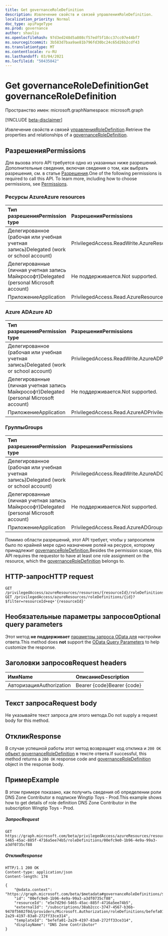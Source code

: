 ```yaml
---
title: Get governanceRoleDefinition
description: Извлечение свойств и связей управленияRoleDefinition.
localization_priority: Normal
doc_type: apiPageType
ms.prod: governance
author: shauliu
ms.openlocfilehash: 97d3ed248d5a808cf57edf5f18cc37cc07e44bf7
ms.sourcegitcommit: 3b583d7baa9ae81b796fd30bc24c65d26b2cdf43
ms.translationtype: MT
ms.contentlocale: ru-RU
ms.lasthandoff: 03/04/2021
ms.locfileid: "50435842"
---
```

# <a name="get-governanceroledefinition"></a><span data-ttu-id="1f4ab-103">Get governanceRoleDefinition</span><span class="sxs-lookup"><span data-stu-id="1f4ab-103">Get governanceRoleDefinition</span></span>

<span data-ttu-id="1f4ab-104">Пространство имен: microsoft.graph</span><span class="sxs-lookup"><span data-stu-id="1f4ab-104">Namespace: microsoft.graph</span></span>

[!INCLUDE [beta-disclaimer](../../includes/beta-disclaimer.md)]

<span data-ttu-id="1f4ab-105">Извлечение свойств и связей [управленияRoleDefinition](../resources/governanceroledefinition.md).</span><span class="sxs-lookup"><span data-stu-id="1f4ab-105">Retrieve the properties and relationships of a [governanceRoleDefinition](../resources/governanceroledefinition.md).</span></span>

## <a name="permissions"></a><span data-ttu-id="1f4ab-106">Разрешения</span><span class="sxs-lookup"><span data-stu-id="1f4ab-106">Permissions</span></span>
<span data-ttu-id="1f4ab-p101">Для вызова этого API требуется одно из указанных ниже разрешений. Дополнительные сведения, включая сведения о том, как выбрать разрешения, см. в статье [Разрешения](/graph/permissions-reference#privileged-access-permissions).</span><span class="sxs-lookup"><span data-stu-id="1f4ab-p101">One of the following permissions is required to call this API. To learn more, including how to choose permissions, see [Permissions](/graph/permissions-reference#privileged-access-permissions).</span></span>

### <a name="azure-resources"></a><span data-ttu-id="1f4ab-109">Ресурсы Azure</span><span class="sxs-lookup"><span data-stu-id="1f4ab-109">Azure resources</span></span>

| <span data-ttu-id="1f4ab-110">Тип разрешения</span><span class="sxs-lookup"><span data-stu-id="1f4ab-110">Permission type</span></span> | <span data-ttu-id="1f4ab-111">Разрешения</span><span class="sxs-lookup"><span data-stu-id="1f4ab-111">Permissions</span></span> |
|:--------------- |:----------- |
| <span data-ttu-id="1f4ab-112">Делегированное (рабочая или учебная учетная запись)</span><span class="sxs-lookup"><span data-stu-id="1f4ab-112">Delegated (work or school account)</span></span> | <span data-ttu-id="1f4ab-113">PrivilegedAccess.ReadWrite.AzureResources</span><span class="sxs-lookup"><span data-stu-id="1f4ab-113">PrivilegedAccess.ReadWrite.AzureResources</span></span> |
| <span data-ttu-id="1f4ab-114">Делегированные (личная учетная запись Майкрософт)</span><span class="sxs-lookup"><span data-stu-id="1f4ab-114">Delegated (personal Microsoft account)</span></span> | <span data-ttu-id="1f4ab-115">Не поддерживается.</span><span class="sxs-lookup"><span data-stu-id="1f4ab-115">Not supported.</span></span> |
| <span data-ttu-id="1f4ab-116">Приложение</span><span class="sxs-lookup"><span data-stu-id="1f4ab-116">Application</span></span> | <span data-ttu-id="1f4ab-117">PrivilegedAccess.Read.AzureResources</span><span class="sxs-lookup"><span data-stu-id="1f4ab-117">PrivilegedAccess.Read.AzureResources</span></span> |

### <a name="azure-ad"></a><span data-ttu-id="1f4ab-118">Azure AD</span><span class="sxs-lookup"><span data-stu-id="1f4ab-118">Azure AD</span></span>

| <span data-ttu-id="1f4ab-119">Тип разрешения</span><span class="sxs-lookup"><span data-stu-id="1f4ab-119">Permission type</span></span> | <span data-ttu-id="1f4ab-120">Разрешения</span><span class="sxs-lookup"><span data-stu-id="1f4ab-120">Permissions</span></span> |
|:--------------- |:----------- |
| <span data-ttu-id="1f4ab-121">Делегированное (рабочая или учебная учетная запись)</span><span class="sxs-lookup"><span data-stu-id="1f4ab-121">Delegated (work or school account)</span></span> | <span data-ttu-id="1f4ab-122">PrivilegedAccess.ReadWrite.AzureAD</span><span class="sxs-lookup"><span data-stu-id="1f4ab-122">PrivilegedAccess.ReadWrite.AzureAD</span></span> |
| <span data-ttu-id="1f4ab-123">Делегированные (личная учетная запись Майкрософт)</span><span class="sxs-lookup"><span data-stu-id="1f4ab-123">Delegated (personal Microsoft account)</span></span> | <span data-ttu-id="1f4ab-124">Не поддерживается.</span><span class="sxs-lookup"><span data-stu-id="1f4ab-124">Not supported.</span></span> |
| <span data-ttu-id="1f4ab-125">Приложение</span><span class="sxs-lookup"><span data-stu-id="1f4ab-125">Application</span></span> | <span data-ttu-id="1f4ab-126">PrivilegedAccess.Read.AzureAD</span><span class="sxs-lookup"><span data-stu-id="1f4ab-126">PrivilegedAccess.Read.AzureAD</span></span> |

### <a name="groups"></a><span data-ttu-id="1f4ab-127">Группы</span><span class="sxs-lookup"><span data-stu-id="1f4ab-127">Groups</span></span>

|<span data-ttu-id="1f4ab-128">Тип разрешения</span><span class="sxs-lookup"><span data-stu-id="1f4ab-128">Permission type</span></span> | <span data-ttu-id="1f4ab-129">Разрешения</span><span class="sxs-lookup"><span data-stu-id="1f4ab-129">Permissions</span></span> |
|:-------------- |:----------- |
| <span data-ttu-id="1f4ab-130">Делегированное (рабочая или учебная учетная запись)</span><span class="sxs-lookup"><span data-stu-id="1f4ab-130">Delegated (work or school account)</span></span> | <span data-ttu-id="1f4ab-131">PrivilegedAccess.ReadWrite.AzureADGroups</span><span class="sxs-lookup"><span data-stu-id="1f4ab-131">PrivilegedAccess.ReadWrite.AzureADGroups</span></span> |
| <span data-ttu-id="1f4ab-132">Делегированные (личная учетная запись Майкрософт)</span><span class="sxs-lookup"><span data-stu-id="1f4ab-132">Delegated (personal Microsoft account)</span></span> | <span data-ttu-id="1f4ab-133">Не поддерживается.</span><span class="sxs-lookup"><span data-stu-id="1f4ab-133">Not supported.</span></span> |
| <span data-ttu-id="1f4ab-134">Приложение</span><span class="sxs-lookup"><span data-stu-id="1f4ab-134">Application</span></span> | <span data-ttu-id="1f4ab-135">PrivilegedAccess.Read.AzureADGroups</span><span class="sxs-lookup"><span data-stu-id="1f4ab-135">PrivilegedAccess.Read.AzureADGroups</span></span> |

<span data-ttu-id="1f4ab-136">Помимо области разрешений, этот API требует, чтобы у запросителя было по крайней мере одно назначение ролей на ресурсе, которому принадлежит [governanceRoleDefinition.](../resources/governanceroledefinition.md)</span><span class="sxs-lookup"><span data-stu-id="1f4ab-136">Besides the permission scope, this API requires the requestor to have at least one role assignment on the resource, which the [governanceRoleDefinition](../resources/governanceroledefinition.md) belongs to.</span></span>

## <a name="http-request"></a><span data-ttu-id="1f4ab-137">HTTP-запрос</span><span class="sxs-lookup"><span data-stu-id="1f4ab-137">HTTP request</span></span>
<!-- { "blockType": "ignored" } -->
```http
GET /privilegedAccess/azureResources/resources/{resourceId}/roleDefinitions/{id}
GET /privilegedAccess/azureResources/roleDefinitions/{id}?$filter=resourceId+eq+'{resourceId}'
```
## <a name="optional-query-parameters"></a><span data-ttu-id="1f4ab-138">Необязательные параметры запросов</span><span class="sxs-lookup"><span data-stu-id="1f4ab-138">Optional query parameters</span></span>
<span data-ttu-id="1f4ab-139">Этот метод **не поддерживает** [параметры запроса OData для](/graph/query-parameters) настройки ответа.</span><span class="sxs-lookup"><span data-stu-id="1f4ab-139">This method does **not** support the [OData Query Parameters](/graph/query-parameters) to help customize the response.</span></span>

## <a name="request-headers"></a><span data-ttu-id="1f4ab-140">Заголовки запросов</span><span class="sxs-lookup"><span data-stu-id="1f4ab-140">Request headers</span></span>
| <span data-ttu-id="1f4ab-141">Имя</span><span class="sxs-lookup"><span data-stu-id="1f4ab-141">Name</span></span>      |<span data-ttu-id="1f4ab-142">Описание</span><span class="sxs-lookup"><span data-stu-id="1f4ab-142">Description</span></span>|
|:----------|:----------|
| <span data-ttu-id="1f4ab-143">Авторизация</span><span class="sxs-lookup"><span data-stu-id="1f4ab-143">Authorization</span></span>  | <span data-ttu-id="1f4ab-144">Bearer {code}</span><span class="sxs-lookup"><span data-stu-id="1f4ab-144">Bearer {code}</span></span>|


## <a name="request-body"></a><span data-ttu-id="1f4ab-145">Текст запроса</span><span class="sxs-lookup"><span data-stu-id="1f4ab-145">Request body</span></span>
<span data-ttu-id="1f4ab-146">Не указывайте текст запроса для этого метода.</span><span class="sxs-lookup"><span data-stu-id="1f4ab-146">Do not supply a request body for this method.</span></span>
## <a name="response"></a><span data-ttu-id="1f4ab-147">Отклик</span><span class="sxs-lookup"><span data-stu-id="1f4ab-147">Response</span></span>
<span data-ttu-id="1f4ab-148">В случае успешной работы этот метод возвращает код отклика и `200 OK` [объект governanceRoleDefinition](../resources/governanceroledefinition.md) в тексте ответа.</span><span class="sxs-lookup"><span data-stu-id="1f4ab-148">If successful, this method returns a `200 OK` response code and [governanceRoleDefinition](../resources/governanceroledefinition.md) object in the response body.</span></span>
## <a name="example"></a><span data-ttu-id="1f4ab-149">Пример</span><span class="sxs-lookup"><span data-stu-id="1f4ab-149">Example</span></span>
<span data-ttu-id="1f4ab-150">В этом примере показано, как получить сведения об определении роли DNS Zone Contributor в подписке Wingtip Toys - Prod.</span><span class="sxs-lookup"><span data-stu-id="1f4ab-150">This example shows how to get details of role definition DNS Zone Contributor in the subscription Wingtip Toys - Prod.</span></span>
<!-- {
  "blockType": "request",
  "name": "get_governanceroledefinition"
}-->
##### <a name="request"></a><span data-ttu-id="1f4ab-151">Запрос</span><span class="sxs-lookup"><span data-stu-id="1f4ab-151">Request</span></span>
```http
GET https://graph.microsoft.com/beta/privilegedAccess/azureResources/resources/e5e7d29d-5465-45ac-885f-4716a5ee74b5/roleDefinitions/00efc9e0-1b96-4e9a-99a3-a3df0735cf88
```
##### <a name="response"></a><span data-ttu-id="1f4ab-152">Отклик</span><span class="sxs-lookup"><span data-stu-id="1f4ab-152">Response</span></span>
<!-- {
  "blockType": "response",
  "truncated": false,
  "@odata.type": "microsoft.graph.governanceRoleDefinition"
} -->
```http
HTTP/1.1 200 OK
Content-type: application/json
Content-length: 174

{
    "@odata.context": "https://graph.microsoft.com/beta/$metadata#governanceRoleDefinitions/$entity",
    "id": "00efc9e0-1b96-4e9a-99a3-a3df0735cf88",
    "resourceId": "e5e7d29d-5465-45ac-885f-4716a5ee74b5",
    "externalId": "/subscriptions/38ab2ccc-3747-4567-b36b-9478f5602f0d/providers/Microsoft.Authorization/roleDefinitions/befefa01-2a29-4197-83a8-272ff33ce314",
    "templateId": "befefa01-2a29-4197-83a8-272ff33ce314",
    "displayName": "DNS Zone Contributor"
}
```

<!-- uuid: 8fcb5dbc-d5aa-4681-8e31-b001d5168d79
2015-10-25 14:57:30 UTC -->
<!--
{
  "type": "#page.annotation",
  "description": "Get governanceRoleDefinition",
  "keywords": "",
  "section": "documentation",
  "tocPath": "",
  "suppressions": []
}
-->


